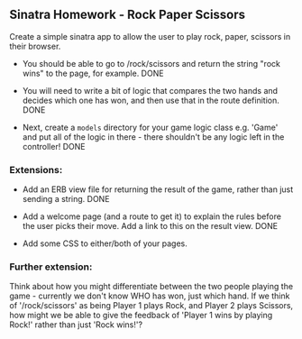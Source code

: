 ## Sinatra Homework - Rock Paper Scissors

Create a simple sinatra app to allow the user to play rock, paper, scissors in their browser.

- You should be able to go to /rock/scissors and return the string "rock wins" to the page, for example. DONE

- You will need to write a bit of logic that compares the two hands and decides which one has won, and then use that in the route definition. DONE

- Next, create a `models` directory for your game logic class e.g. 'Game' and put all of the logic in there - there shouldn't be any logic left in the controller! DONE

### Extensions:

- Add an ERB view file for returning the result of the game, rather than just sending a string. DONE

- Add a welcome page (and a route to get it) to explain the rules before the user picks their move. Add a link to this on the result view. DONE

- Add some CSS to either/both of your pages.

### Further extension:

Think about how you might differentiate between the two people playing the game - currently we don't know WHO has won, just which hand. If we think of '/rock/scissors' as being Player 1 plays Rock, and Player 2 plays Scissors, how might we be able to give the feedback of 'Player 1 wins by playing Rock!' rather than just 'Rock wins!'?
